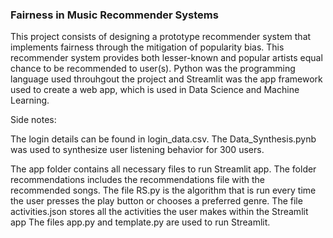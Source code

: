 ### Fairness in Music Recommender Systems

This project consists of designing a prototype recommender system that implements fairness through the mitigation of popularity bias. This recommender system provides both lesser-known and popular artists equal chance to be recommended to user(s). Python was the programming language used throuhgout the project and Streamlit was the app framework used to create a web app, which is used in Data Science and Machine Learning.

Side notes:

The login details can be found in login_data.csv. 
The Data_Synthesis.pynb was used to synthesize user listening behavior for 300 users. 

The app folder contains all necessary files to run Streamlit app. 
The folder recommendations includes the recommendations file with the recommended songs.
The file RS.py is the algorithm that is run every time the user presses the play button or chooses a preferred genre.
The file activities.json stores all the activities the user makes within the Streamlit app
The files app.py and template.py are used to run Streamlit.



